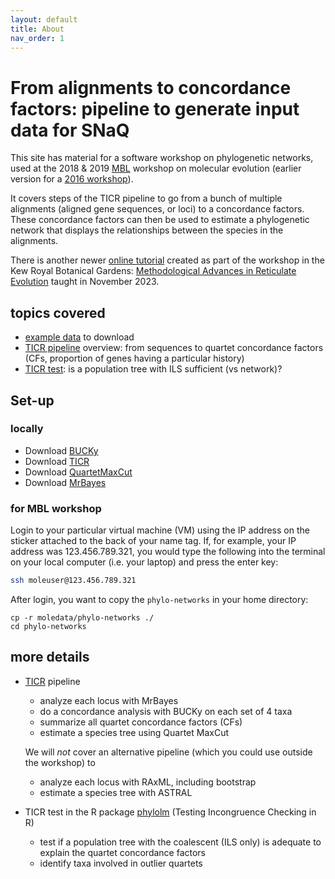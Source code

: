 ```yaml
---
layout: default
title: About
nav_order: 1
---
```


# From alignments to concordance factors: pipeline to generate input data for SNaQ

This site has material for a software workshop on
phylogenetic networks,
used at the 2018 & 2019 [MBL](https://molevol.mbl.edu/index.php/Main_Page)
workshop on molecular evolution (earlier version for a [2016 workshop](http://tandy.cs.illinois.edu/symposium-2016.html)).

It covers steps of the TICR pipeline to go from a bunch of multiple alignments
(aligned gene sequences, or loci) to a concordance factors. These concordance factors can then be used to estimate
 a phylogenetic network that displays the relationships between the species in the alignments.

There is another newer [online tutorial](https://solislemuslab.github.io/snaq-tutorial/) created as part of the workshop in the Kew Royal Botanical Gardens: [Methodological Advances in Reticulate Evolution](https://gtiley.github.io/RBG-Networks/about/) taught in November 2023.

## topics covered

- [example data]() to download
- [TICR pipeline]() overview:
  from sequences to quartet concordance factors
  (CFs, proportion of genes having a particular history)
- [TICR test]():
  is a population tree with ILS sufficient (vs network)?

## Set-up

### locally

- Download [BUCKy](http://pages.stat.wisc.edu/~ane/bucky/index.html)
- Download [TICR](https://github.com/nstenz/TICR)
- Download [QuartetMaxCut](http://research.haifa.ac.il/%7Essagi/software/QMCN.tar.gz)
- Download [MrBayes](http://nbisweden.github.io/MrBayes/)

### for MBL workshop

Login to your particular virtual machine (VM) using the IP address on the sticker attached to the back of your name tag. If, for example, your IP address was 123.456.789.321, you would type the following into the terminal on your local computer (i.e. your laptop) and press the enter key:

```bash
ssh moleuser@123.456.789.321
```

After login, you want to copy the `phylo-networks` in your home directory:

```
cp -r moledata/phylo-networks ./
cd phylo-networks
```

## more details

- [TICR](https://github.com/nstenz/TICR) pipeline

    - analyze each locus with MrBayes
    - do a concordance analysis with BUCKy on each set of 4 taxa
    - summarize all quartet concordance factors (CFs)
    - estimate a species tree using Quartet MaxCut

    We will *not* cover an alternative pipeline
    (which you could use outside the workshop) to

    - analyze each locus with RAxML, including bootstrap
    - estimate a species tree with ASTRAL


- TICR test in the R package [phylolm](https://github.com/lamho86/phylolm)
  (Testing Incongruence Checking in R)

   - test if a population tree with the coalescent (ILS only) is adequate
     to explain the quartet concordance factors
   - identify taxa involved in outlier quartets
